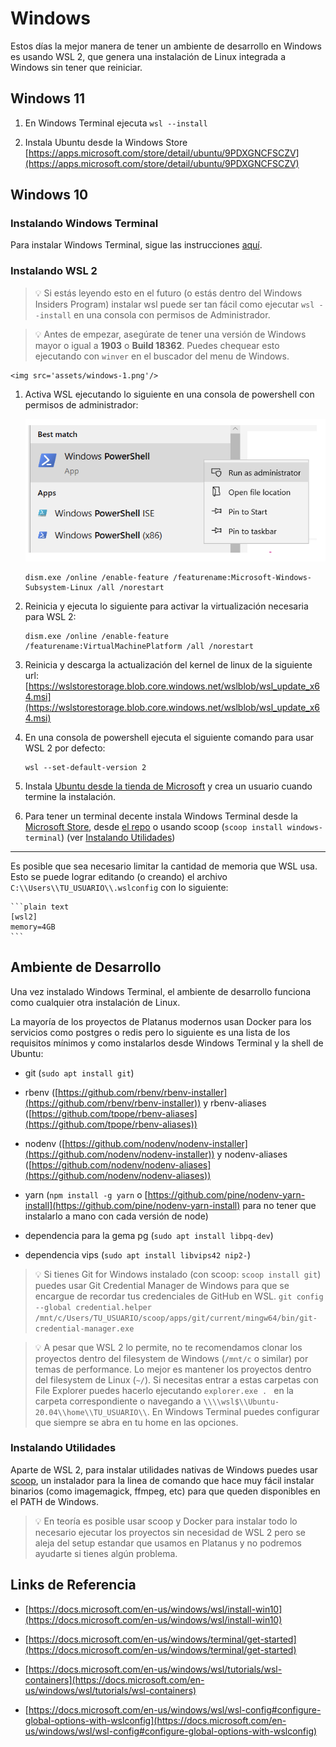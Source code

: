 # Windows

Estos días la mejor manera de tener un ambiente de desarrollo en Windows es usando WSL 2, que genera una instalación de Linux integrada a Windows sin tener que reiniciar.

## Windows 11

1. En Windows Terminal ejecuta `wsl --install`

1. Instala Ubuntu desde la Windows Store [https://apps.microsoft.com/store/detail/ubuntu/9PDXGNCFSCZV](https://apps.microsoft.com/store/detail/ubuntu/9PDXGNCFSCZV)

## Windows 10

### Instalando Windows Terminal

Para instalar Windows Terminal, sigue las instrucciones [aquí](https://docs.microsoft.com/en-us/windows/terminal/get-started).

### Instalando WSL 2

> 💡 Si estás leyendo esto en el futuro (o estás dentro del Windows Insiders Program) instalar wsl puede ser tan fácil como ejecutar `wsl --install` en una consola con permisos de Administrador.

> 💡 Antes de empezar, asegúrate de tener una versión de Windows mayor o igual a **1903** o **Build 18362**. Puedes chequear esto ejecutando con `winver` en el buscador del menu de Windows.

    <img src='assets/windows-1.png'/>

1. Activa WSL ejecutando lo siguiente en una consola de powershell con permisos de administrador:

    <img src='assets/windows-2.png'/>

    ```plain text
    dism.exe /online /enable-feature /featurename:Microsoft-Windows-Subsystem-Linux /all /norestart
    ```

1. Reinicia y ejecuta lo siguiente para activar la virtualización necesaria para WSL 2:

    ```plain text
    dism.exe /online /enable-feature /featurename:VirtualMachinePlatform /all /norestart
    ```

1. Reinicia y descarga la actualización del kernel de linux de la siguiente url:
[https://wslstorestorage.blob.core.windows.net/wslblob/wsl_update_x64.msi](https://wslstorestorage.blob.core.windows.net/wslblob/wsl_update_x64.msi)

1. En una consola de powershell ejecuta el siguiente comando para usar WSL 2 por defecto:

    ```plain text
    wsl --set-default-version 2
    ```

1. Instala [Ubuntu desde la tienda de Microsoft](https://www.microsoft.com/store/apps/9n6svws3rx71) y crea un usuario cuando termine la instalación.

1. Para tener un terminal decente instala Windows Terminal desde la [Microsoft Store](https://aka.ms/terminal), desde [el repo](https://github.com/microsoft/terminal/releases) o usando scoop (`scoop install windows-terminal`) (ver [Instalando Utilidades](https://www.notion.so/platanus/Windows-a7204bb1aa4f4af597c4cb39fda4df6d#instalando-utilidades))



---



Es posible que sea necesario limitar la cantidad de memoria que WSL usa. Esto se puede lograr editando (o creando) el archivo `C:\\Users\\TU_USUARIO\\.wslconfig` con lo siguiente:

    ```plain text
    [wsl2]
    memory=4GB
    ```

## Ambiente de Desarrollo

Una vez instalado Windows Terminal, el ambiente de desarrollo funciona como cualquier otra instalación de Linux.

La mayoría de los proyectos de Platanus modernos usan Docker para los servicios como postgres o redis pero lo siguiente es una lista de los requisitos mínimos y como instalarlos desde Windows Terminal y la shell de Ubuntu:

* git (`sudo apt install git`)

* rbenv ([https://github.com/rbenv/rbenv-installer](https://github.com/rbenv/rbenv-installer)) y rbenv-aliases ([https://github.com/tpope/rbenv-aliases](https://github.com/tpope/rbenv-aliases))

* nodenv ([https://github.com/nodenv/nodenv-installer](https://github.com/nodenv/nodenv-installer)) y nodenv-aliases ([https://github.com/nodenv/nodenv-aliases](https://github.com/nodenv/nodenv-aliases))

* yarn (`npm install -g yarn` o [https://github.com/pine/nodenv-yarn-install](https://github.com/pine/nodenv-yarn-install) para no tener que instalarlo a mano con cada versión de node)

* dependencia para la gema pg (`sudo apt install libpq-dev`)

* dependencia vips (`sudo apt install libvips42 nip2-`)

> 💡 Si tienes Git for Windows instalado (con scoop: `scoop install git`) puedes usar Git Credential Manager de Windows para que se encargue de recordar tus credenciales de GitHub en WSL.
`git config --global credential.helper /mnt/c/Users/TU_USUARIO/scoop/apps/git/current/mingw64/bin/git-credential-manager.exe`

> 💡 A pesar que WSL 2 lo permite, no te recomendamos clonar los proyectos dentro del filesystem de Windows (`/mnt/c` o similar) por temas de performance. Lo mejor es mantener los proyectos dentro del filesystem de Linux (`~/`). Si necesitas entrar a estas carpetas con File Explorer puedes hacerlo ejecutando `explorer.exe . ` en la carpeta correspondiente o navegando a `\\\\wsl$\\Ubuntu-20.04\\home\\TU_USUARIO\\`. En Windows Terminal puedes configurar que siempre se abra en tu home en las opciones.

### Instalando Utilidades

Aparte de WSL 2, para instalar utilidades nativas de Windows puedes usar [scoop](https://scoop.sh/), un instalador para la linea de comando que hace muy fácil instalar binarios (como imagemagick, ffmpeg, etc) para que queden disponibles en el PATH de Windows.

> 💡 En teoría es posible usar scoop y Docker para instalar todo lo necesario ejecutar los proyectos sin necesidad de WSL 2 pero se aleja del setup estandar que usamos en Platanus y no podremos ayudarte si tienes algún problema.

## Links de Referencia

* [https://docs.microsoft.com/en-us/windows/wsl/install-win10](https://docs.microsoft.com/en-us/windows/wsl/install-win10)

* [https://docs.microsoft.com/en-us/windows/terminal/get-started](https://docs.microsoft.com/en-us/windows/terminal/get-started)

* [https://docs.microsoft.com/en-us/windows/wsl/tutorials/wsl-containers](https://docs.microsoft.com/en-us/windows/wsl/tutorials/wsl-containers)

* [https://docs.microsoft.com/en-us/windows/wsl/wsl-config#configure-global-options-with-wslconfig](https://docs.microsoft.com/en-us/windows/wsl/wsl-config#configure-global-options-with-wslconfig)


